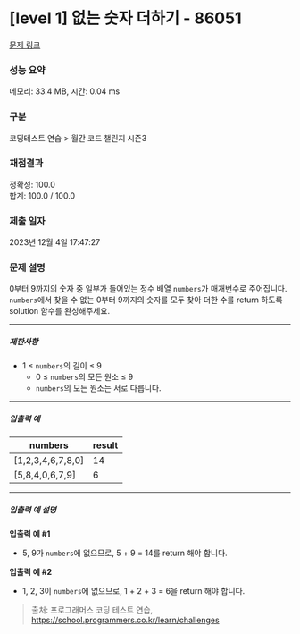 # [level 1] 없는 숫자 더하기 - 86051 

[문제 링크](https://school.programmers.co.kr/learn/courses/30/lessons/86051) 

### 성능 요약

메모리: 33.4 MB, 시간: 0.04 ms

### 구분

코딩테스트 연습 > 월간 코드 챌린지 시즌3

### 채점결과

정확성: 100.0<br/>합계: 100.0 / 100.0

### 제출 일자

2023년 12월 4일 17:47:27

### 문제 설명

<p style="user-select: auto !important;">0부터 9까지의 숫자 중 일부가 들어있는 정수 배열 <code style="user-select: auto !important;">numbers</code>가 매개변수로 주어집니다. <code style="user-select: auto !important;">numbers</code>에서 찾을 수 없는 0부터 9까지의 숫자를 모두 찾아 더한 수를 return 하도록 solution 함수를 완성해주세요.</p>

<hr style="user-select: auto !important;">

<h5 style="user-select: auto !important;">제한사항</h5>

<ul style="user-select: auto !important;">
<li style="user-select: auto !important;">1 ≤ <code style="user-select: auto !important;">numbers</code>의 길이 ≤ 9

<ul style="user-select: auto !important;">
<li style="user-select: auto !important;">0 ≤ <code style="user-select: auto !important;">numbers</code>의 모든 원소 ≤ 9</li>
<li style="user-select: auto !important;"><code style="user-select: auto !important;">numbers</code>의 모든 원소는 서로 다릅니다.</li>
</ul></li>
</ul>

<hr style="user-select: auto !important;">

<h5 style="user-select: auto !important;">입출력 예</h5>
<table class="table" style="user-select: auto !important;">
        <thead style="user-select: auto !important;"><tr style="user-select: auto !important;">
<th style="user-select: auto !important;">numbers</th>
<th style="user-select: auto !important;">result</th>
</tr>
</thead>
        <tbody style="user-select: auto !important;"><tr style="user-select: auto !important;">
<td style="user-select: auto !important;">[1,2,3,4,6,7,8,0]</td>
<td style="user-select: auto !important;">14</td>
</tr>
<tr style="user-select: auto !important;">
<td style="user-select: auto !important;">[5,8,4,0,6,7,9]</td>
<td style="user-select: auto !important;">6</td>
</tr>
</tbody>
      </table>
<hr style="user-select: auto !important;">

<h5 style="user-select: auto !important;">입출력 예 설명</h5>

<p style="user-select: auto !important;"><strong style="user-select: auto !important;">입출력 예 #1</strong></p>

<ul style="user-select: auto !important;">
<li style="user-select: auto !important;">5, 9가 <code style="user-select: auto !important;">numbers</code>에 없으므로, 5 + 9 = 14를 return 해야 합니다.</li>
</ul>

<p style="user-select: auto !important;"><strong style="user-select: auto !important;">입출력 예 #2</strong></p>

<ul style="user-select: auto !important;">
<li style="user-select: auto !important;">1, 2, 3이 <code style="user-select: auto !important;">numbers</code>에 없으므로, 1 + 2 + 3 = 6을 return 해야 합니다.</li>
</ul>


> 출처: 프로그래머스 코딩 테스트 연습, https://school.programmers.co.kr/learn/challenges